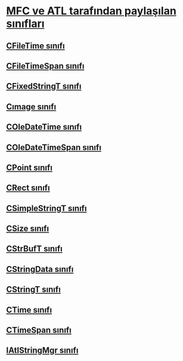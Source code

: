 # <a name="classes-shared-by-mfc-and-atlclasses-shared-by-mfc-and-atlmd"></a>[MFC ve ATL tarafından paylaşılan sınıfları](classes-shared-by-mfc-and-atl.md)
## <a name="cfiletime-classcfiletime-classmd"></a>[CFileTime sınıfı](cfiletime-class.md)
## <a name="cfiletimespan-classcfiletimespan-classmd"></a>[CFileTimeSpan sınıfı](cfiletimespan-class.md)
## <a name="cfixedstringt-classcfixedstringt-classmd"></a>[CFixedStringT sınıfı](cfixedstringt-class.md)
## <a name="cimage-classcimage-classmd"></a>[Cımage sınıfı](cimage-class.md)
## <a name="coledatetime-classcoledatetime-classmd"></a>[COleDateTime sınıfı](coledatetime-class.md)
## <a name="coledatetimespan-classcoledatetimespan-classmd"></a>[COleDateTimeSpan sınıfı](coledatetimespan-class.md)
## <a name="cpoint-classcpoint-classmd"></a>[CPoint sınıfı](cpoint-class.md)
## <a name="crect-classcrect-classmd"></a>[CRect sınıfı](crect-class.md)
## <a name="csimplestringt-classcsimplestringt-classmd"></a>[CSimpleStringT sınıfı](csimplestringt-class.md)
## <a name="csize-classcsize-classmd"></a>[CSize sınıfı](csize-class.md)
## <a name="cstrbuft-classcstrbuft-classmd"></a>[CStrBufT sınıfı](cstrbuft-class.md)
## <a name="cstringdata-classcstringdata-classmd"></a>[CStringData sınıfı](cstringdata-class.md)
## <a name="cstringt-classcstringt-classmd"></a>[CStringT sınıfı](cstringt-class.md)
## <a name="ctime-classctime-classmd"></a>[CTime sınıfı](ctime-class.md)
## <a name="ctimespan-classctimespan-classmd"></a>[CTimeSpan sınıfı](ctimespan-class.md)
## <a name="iatlstringmgr-classiatlstringmgr-classmd"></a>[IAtlStringMgr sınıfı](iatlstringmgr-class.md)
